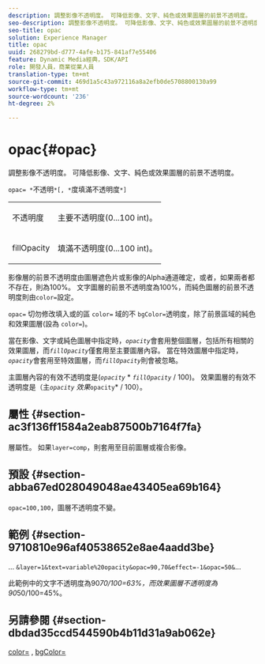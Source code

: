 ```yaml
---
description: 調整影像不透明度。 可降低影像、文字、純色或效果圖層的前景不透明度。
seo-description: 調整影像不透明度。 可降低影像、文字、純色或效果圖層的前景不透明度。
seo-title: opac
solution: Experience Manager
title: opac
uuid: 268279bd-d777-4afe-b175-841af7e55406
feature: Dynamic Media經典，SDK/API
role: 開發人員，商業從業人員
translation-type: tm+mt
source-git-commit: 469d1a5c43a972116a8a2efb0de5708800130a99
workflow-type: tm+mt
source-wordcount: '236'
ht-degree: 2%

---
```



# opac{#opac}

調整影像不透明度。 可降低影像、文字、純色或效果圖層的前景不透明度。

`opac= *`不透明`*[, *`度填滿不透明度`*]`

<table id="simpletable_DA4B5D86C496480886FADB284AD6047F"> 
 <tr class="strow"> 
  <td class="stentry"> <p><span class="varname"> 不透明度</span> </p> </td> 
  <td class="stentry"> <p>主要不透明度(0...100 int)。 </p></td> 
 </tr> 
 <tr class="strow"> 
  <td class="stentry"> <p><span class="varname"> fillOpacity</span> </p></td> 
  <td class="stentry"> <p>填滿不透明度(0...100 int)。 </p></td> 
 </tr> 
</table>

影像層的前景不透明度由圖層遮色片或影像的Alpha通道確定，或者，如果兩者都不存在，則為100%。 文字圖層的前景不透明度為100%，而純色圖層的前景不透明度則由`color=`設定。

`opac=` 切勿修改填入或的區 `color=` 域的不 `bgColor=`透明度，除了前景區域的純色和效果圖層(設為 `color=`)。

當在影像、文字或純色圖層中指定時，*`opacity`*&#x200B;會套用整個圖層，包括所有相關的效果圖層，而&#x200B;*`fillOpacity`*&#x200B;僅套用至主要圖層內容。 當在特效圖層中指定時，*`opacity`*&#x200B;會套用至特效圖層，而&#x200B;*`fillOpacity`*&#x200B;則會被忽略。

主圖層內容的有效不透明度是(*`opacity`* * *`fillOpacity`* / 100)。 效果圖層的有效不透明度是（主&#x200B;*`opacity`* *效果&#x200B;*`opacity`* / 100）。

## 屬性 {#section-ac3f136ff1584a2eab87500b7164f7fa}

層屬性。 如果`layer=comp`，則套用至目前圖層或複合影像。

## 預設 {#section-abba67ed028049048ae43405ea69b164}

`opac=100,100`，圖層不透明度不變。

## 範例 {#section-9710810e96af40538652e8ae4aadd3be}

… `&layer=1&text=variable%20opacity&opac=90,70&effect=-1&opac=50&`…

此範例中的文字不透明度為90*70/100=63%，而效果圖層不透明度為90*50/100=45%。

## 另請參閱 {#section-dbdad35ccd544590b4b11d31a9ab062e}

[color=](/help/aem-is-ir-api/is-api/http-ref/image-serving-api-ref/c-http-protocol-reference/c-data-types/r-is-http-color.md) ,  [bgColor=](../../../../../is-api/http-ref/image-serving-api-ref/c-http-protocol-reference/c-command-reference/r-bgcolor.md#reference-441371ba4ef54fe781887c5ae448f6ab)
